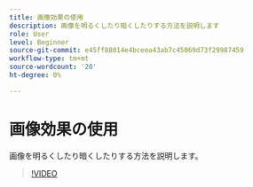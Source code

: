 ```yaml
---
title: 画像効果の使用
description: 画像を明るくしたり暗くしたりする方法を説明します
role: User
level: Beginner
source-git-commit: e45ff88014e4bceea43ab7c45069d73f29987459
workflow-type: tm+mt
source-wordcount: '20'
ht-degree: 0%

---
```


# 画像効果の使用

画像を明るくしたり暗くしたりする方法を説明します。

>[!VIDEO](https://video.tv.adobe.com/v/3420223?quality=12&learn=on&hidetitle=true)
